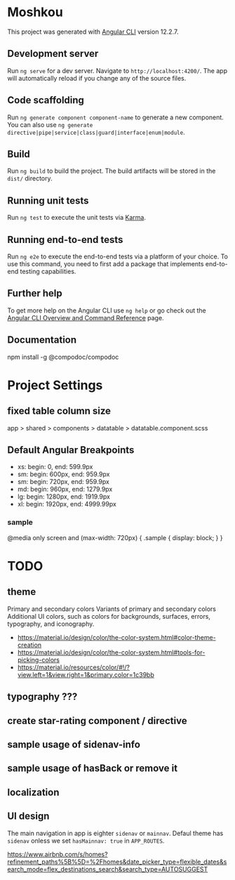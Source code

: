 # Moshkou

This project was generated with [Angular CLI](https://github.com/angular/angular-cli) version 12.2.7.

## Development server

Run `ng serve` for a dev server. Navigate to `http://localhost:4200/`. The app will automatically reload if you change any of the source files.

## Code scaffolding

Run `ng generate component component-name` to generate a new component. You can also use `ng generate directive|pipe|service|class|guard|interface|enum|module`.

## Build

Run `ng build` to build the project. The build artifacts will be stored in the `dist/` directory.

## Running unit tests

Run `ng test` to execute the unit tests via [Karma](https://karma-runner.github.io).

## Running end-to-end tests

Run `ng e2e` to execute the end-to-end tests via a platform of your choice. To use this command, you need to first add a package that implements end-to-end testing capabilities.

## Further help

To get more help on the Angular CLI use `ng help` or go check out the [Angular CLI Overview and Command Reference](https://angular.io/cli) page.

## Documentation

npm install -g @compodoc/compodoc

# Project Settings

## fixed table column size

app > shared > components > datatable > datatable.component.scss

## Default Angular Breakpoints

- xs: begin: 0, end: 599.9px
- sm: begin: 600px, end: 959.9px
- sm: begin: 720px, end: 959.9px
- md: begin: 960px, end: 1279.9px
- lg: begin: 1280px, end: 1919.9px
- xl: begin: 1920px, end: 4999.99px

### sample

@media only screen and (max-width: 720px) {
.sample {
display: block;
}
}

# TODO

## theme

Primary and secondary colors
Variants of primary and secondary colors
Additional UI colors, such as colors for backgrounds, surfaces, errors, typography, and iconography.

- https://material.io/design/color/the-color-system.html#color-theme-creation
- https://material.io/design/color/the-color-system.html#tools-for-picking-colors
- https://material.io/resources/color/#!/?view.left=1&view.right=1&primary.color=1c39bb

## typography ???

## create star-rating component / directive

## sample usage of sidenav-info

## sample usage of hasBack or remove it

## localization

## UI design

The main navigation in app is eighter `sidenav` or `mainnav`. Defaul theme has `sidenav` onless we set `hasMainnav: true` in `APP_ROUTES`.

https://www.airbnb.com/s/homes?refinement_paths%5B%5D=%2Fhomes&date_picker_type=flexible_dates&search_mode=flex_destinations_search&search_type=AUTOSUGGEST
